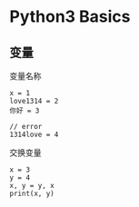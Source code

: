# Python3 Basics

## 变量

变量名称

```
x = 1
love1314 = 2
你好 = 3

// error
1314love = 4
```

交换变量

```
x = 3
y = 4
x, y = y, x
print(x, y)
```
